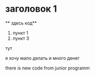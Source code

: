 # заголовок 1

** здесь код**

1. пункт 1
2. пункт 3

тут

я хочу мало делать и много денег

there is new code from junior programm